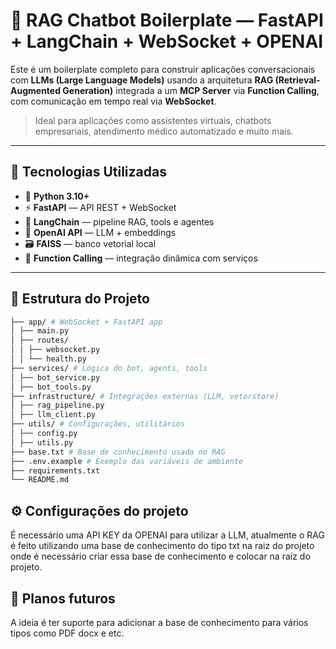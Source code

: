 # 🧠 RAG Chatbot Boilerplate — FastAPI + LangChain + WebSocket + OPENAI

Este é um boilerplate completo para construir aplicações conversacionais com **LLMs (Large Language Models)** usando a arquitetura **RAG (Retrieval-Augmented Generation)** integrada a um **MCP Server** via **Function Calling**, com comunicação em tempo real via **WebSocket**.

> Ideal para aplicações como assistentes virtuais, chatbots empresariais, atendimento médico automatizado e muito mais.

---

## 📌 Tecnologias Utilizadas

- 🐍 **Python 3.10+**
- ⚡️ **FastAPI** — API REST + WebSocket
- 🔗 **LangChain** — pipeline RAG, tools e agentes
- 🧠 **OpenAI API** — LLM + embeddings
- 🗃 **FAISS** — banco vetorial local
- 🔧 **Function Calling** — integração dinâmica com serviços

---

## 🧱 Estrutura do Projeto
```bash
├── app/ # WebSocket + FastAPI app
│ ├── main.py
│ ├── routes/
│ │ ├── websocket.py
│ │ └── health.py
├── services/ # Lógica do bot, agents, tools
│ ├── bot_service.py
│ ├── bot_tools.py
├── infrastructure/ # Integrações externas (LLM, vetorstore)
│ ├── rag_pipeline.py
│ ├── llm_client.py
├── utils/ # Configurações, utilitários
│ ├── config.py
│ ├── utils.py
├── base.txt # Base de conhecimento usada no RAG
├── .env.example # Exemplo das variáveis de ambiente
├── requirements.txt
└── README.md
```

## ⚙ Configurações do projeto

É necessário uma API KEY da OPENAI para utilizar a LLM, atualmente o RAG é feito utilizando uma base de conhecimento do tipo txt na raiz do projeto onde é necessário criar essa base de conhecimento e colocar na raiz do projeto.

## 🚀 Planos futuros

A ideia é ter suporte para adicionar a base de conhecimento para vários tipos como PDF docx e etc. </br>

